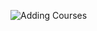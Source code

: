 ![Adding Courses](https://gm1.ggpht.com/lF8IdEJ8t-yL2GNrIv21HuNqVrg5mSt84zd1fWdN-K2rDT07VNqWmWHe7USSScylR-MHtugLoYADhmQldbc6UOsyoM0uOmM9CqR2RN1QwTTLNGj3blFDe1jv5cq_9zCg37dSAs0LTye1GgDI-nxgOQu1xa-gvmacHxxIU8g9Ct_LLItsX-5PqtK8rHimCfiJtQ7UhWQZhKL0t4oXFvZmQcuLUSlZ4EoTfgnN86DSoLnB0UK_MKQpHoQ_Fr77Ocp4667pKaWEznGbe3lhzJNq6CI6rdBPej8S-XrY5z0Af9Fy94gMQSRJRUPivWsLfMuRSsYello398Hn1t8mA2II6oH-228RfuAW4LSAmbTlASSU20Phm1MKAGV047QTd_7P6PVBkeDJjEvtYFRcNwjFfk07Bp9iJILfHTHK_xQVxx7UlsuC9M28D1de6ggb6V822sTXKF92t9Ii7yiwhjOcA9f0bYYcPJv-XN7o35HAGECsye2Lc5KzbppzugfeoScgMPsnUuKVYWIkOj0dASshSUe7CrP9Bxn1WNxvpZ7udRJcE6rPsGt57TRRp8JKxxIRdUheEvETd5niYRaLllZSKl2gABJz9B0vL5QK1_mL8fuUr3zyF29WVwXg2b2-ruxojJfEvCtzCz1lD7yvgk_BC0hyTyiKXTc4B__w3GIyKMENxSGfy5LrswSuU5ITQC7LYFdresjQJ1rCASbZ9NMCOxwwszO9qg=w1440-h726-l75-ft)



